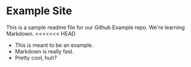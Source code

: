 # Example Site

This is a sample readme file for our Github Example repo. We're learning Markdown.
<<<<<<< HEAD

* This is meant to be an example.
* Markdown is really fast.
* Pretty cool, huh?
